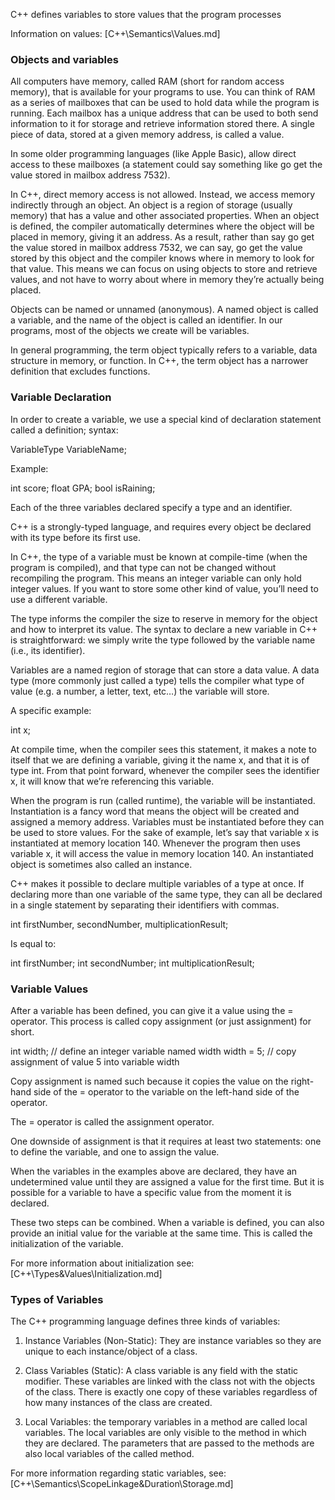 C++ defines variables to store values that the program processes

Information on values:
[C++\Semantics\Values.md]



### Objects and variables

All computers have memory, called RAM (short for random access memory), that is available for your programs to use. You can think of RAM as a series of mailboxes that can be used to hold data while the program is running. Each mailbox has a unique address that can be used to both send information to it for storage and retrieve information stored there. A single piece of data, stored at a given memory address, is called a value.

In some older programming languages (like Apple Basic), allow direct access to these mailboxes (a statement could say something like go get the value stored in mailbox address 7532).

In C++, direct memory access is not allowed. Instead, we access memory indirectly through an object. An object is a region of storage (usually memory) that has a value and other associated properties. When an object is defined, the compiler automatically determines where the object will be placed in memory, giving it an address. As a result, rather than say go get the value stored in mailbox address 7532, we can say, go get the value stored by this object and the compiler knows where in memory to look for that value. This means we can focus on using objects to store and retrieve values, and not have to worry about where in memory they’re actually being placed.

Objects can be named or unnamed (anonymous). A named object is called a variable, and the name of the object is called an identifier. In our programs, most of the objects we create will be variables.

In general programming, the term object typically refers to a variable, data structure in memory, or function. In C++, the term object has a narrower definition that excludes functions.



### Variable Declaration

In order to create a variable, we use a special kind of declaration statement called a definition; syntax:

  VariableType VariableName;

Example:

  int score;
  float GPA;
  bool isRaining;

Each of the three variables declared specify a type and an identifier.

C++ is a strongly-typed language, and requires every object be declared with its type before its first use.

In C++, the type of a variable must be known at compile-time (when the program is compiled), and that type can not be changed without recompiling the program. This means an integer variable can only hold integer values. If you want to store some other kind of value, you’ll need to use a different variable.

The type informs the compiler the size to reserve in memory for the object and how to interpret its value. The syntax to declare a new variable in C++ is straightforward: we simply write the type followed by the variable name (i.e., its identifier).

Variables are a named region of storage that can store a data value. A data type (more commonly just called a type) tells the compiler what type of value (e.g. a number, a letter, text, etc…) the variable will store.

A specific example:

  int x;

At compile time, when the compiler sees this statement, it makes a note to itself that we are defining a variable, giving it the name x, and that it is of type int. From that point forward, whenever the compiler sees the identifier x, it will know that we’re referencing this variable.

When the program is run (called runtime), the variable will be instantiated. Instantiation is a fancy word that means the object will be created and assigned a memory address. Variables must be instantiated before they can be used to store values. For the sake of example, let’s say that variable x is instantiated at memory location 140. Whenever the program then uses variable x, it will access the value in memory location 140. An instantiated object is sometimes also called an instance.

C++ makes it possible to declare multiple variables of a type at once. If declaring more than one variable of the same type, they can all be declared in a single statement by separating their identifiers with commas.

  int firstNumber, secondNumber, multiplicationResult;

Is equal to:

  int firstNumber;
  int secondNumber;
  int multiplicationResult;



### Variable Values

After a variable has been defined, you can give it a value using the = operator. This process is called copy assignment (or just assignment) for short.

  int width; // define an integer variable named width
  width = 5; // copy assignment of value 5 into variable width

Copy assignment is named such because it copies the value on the right-hand side of the = operator to the variable on the left-hand side of the operator.

The = operator is called the assignment operator.

One downside of assignment is that it requires at least two statements: one to define the variable, and one to assign the value.

When the variables in the examples above are declared, they have an undetermined value until they are assigned a value for the first time. But it is possible for a variable to have a specific value from the moment it is declared.

These two steps can be combined. When a variable is defined, you can also provide an initial value for the variable at the same time. This is called the initialization of the variable.

For more information about initialization see:
[C++\Types&Values\Initialization.md]



### Types of Variables

The C++ programming language defines three kinds of variables:

1. Instance Variables (Non-Static): They are instance variables so they are unique to each instance/object of a class.

2. Class Variables (Static): A class variable is any field with the static modifier. These variables are linked with the class not with the objects of the class. There is exactly one copy of these variables regardless of how many instances of the class are created.

3. Local Variables: the temporary variables in a method are called local variables. The local variables are only visible to the method in which they are declared. The parameters that are passed to the methods are also local variables of the called method.

For more information regarding static variables, see:
[C++\Semantics\ScopeLinkage&Duration\Storage.md]
